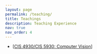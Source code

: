```yaml
---
layout: page
permalink: /teaching/
title: Teachings
description: Teaching Experience
nav: true
nav_order: 4
---
```


<ul>
<li>[<a href="..\_teachings\course.md">CIS 4930/CIS 5930: Computer Vision</a>]</li>
</ul>